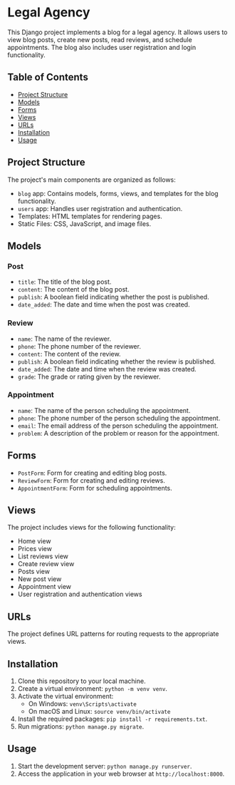# Legal Agency

This Django project implements a blog for a legal agency. It allows users to view blog posts, create new posts, read reviews, and schedule appointments. The blog also includes user registration and login functionality.

## Table of Contents

- [Project Structure](#project-structure)
- [Models](#models)
- [Forms](#forms)
- [Views](#views)
- [URLs](#urls)
- [Installation](#installation)
- [Usage](#usage)

## Project Structure

The project's main components are organized as follows:

- `blog` app: Contains models, forms, views, and templates for the blog functionality.
- `users` app: Handles user registration and authentication.
- Templates: HTML templates for rendering pages.
- Static Files: CSS, JavaScript, and image files.

## Models

### Post

- `title`: The title of the blog post.
- `content`: The content of the blog post.
- `publish`: A boolean field indicating whether the post is published.
- `date_added`: The date and time when the post was created.

### Review

- `name`: The name of the reviewer.
- `phone`: The phone number of the reviewer.
- `content`: The content of the review.
- `publish`: A boolean field indicating whether the review is published.
- `date_added`: The date and time when the review was created.
- `grade`: The grade or rating given by the reviewer.

### Appointment

- `name`: The name of the person scheduling the appointment.
- `phone`: The phone number of the person scheduling the appointment.
- `email`: The email address of the person scheduling the appointment.
- `problem`: A description of the problem or reason for the appointment.

## Forms

- `PostForm`: Form for creating and editing blog posts.
- `ReviewForm`: Form for creating and editing reviews.
- `AppointmentForm`: Form for scheduling appointments.

## Views

The project includes views for the following functionality:

- Home view
- Prices view
- List reviews view
- Create review view
- Posts view
- New post view
- Appointment view
- User registration and authentication views

## URLs

The project defines URL patterns for routing requests to the appropriate views.


## Installation

1. Clone this repository to your local machine.
2. Create a virtual environment: `python -m venv venv`.
3. Activate the virtual environment:
   - On Windows: `venv\Scripts\activate`
   - On macOS and Linux: `source venv/bin/activate`
4. Install the required packages: `pip install -r requirements.txt`.
5. Run migrations: `python manage.py migrate`.

## Usage

1. Start the development server: `python manage.py runserver`.
2. Access the application in your web browser at `http://localhost:8000`.

